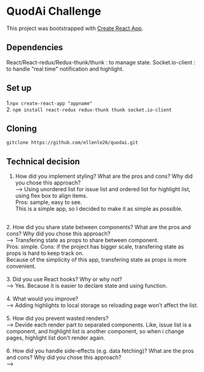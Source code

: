# QuodAi Challenge

This project was bootstrapped with [Create React App](https://github.com/facebook/create-react-app).

## Dependencies

React/React-redux/Redux-thunk/thunk : to manage state.
Socket.io-client : to handle "real time" notification and highlight.

## Set up

1.``npx create-react-app "appname"``<br/>
2. ``npm install react-redux redux-thunk thunk socket.io-client``

## Cloning

``gitclone https://github.com/ellenle26/quodai.git``

## Technical decision

1. How did you implement styling? What are the pros and cons? Why did you chose this approach?<br/>
--> Using unordered list for issue list and ordered list for highlight list, using flex box to align items.<br/>
Pros: sample, easy to see.<br/>
This is a simple app, so I decided to make it as simple as possible.

<br/>
2. How did you share state between components? What are the pros and cons? Why did you chose this approach?<br/>
--> Transfering state as props to share between component.<br/>
Pros: simple. Cons: if the project has bigger scale, transfering state as props is hard to keep track on.<br/>
Because of the simplicity of this app, transfering state as props is more convenient.<br/>

<br/>
3. Did you use React hooks? Why or why not?<br/>
--> Yes. Because it is easier to declare state and using function.<br/>

<br/>
4. What would you improve?<br/>
--> Adding highlights to local storage so reloading page won't affect the list.<br/>

<br/>
5. How did you prevent wasted renders?<br/>
--> Devide each render part to separated components. Like, issue list is a component, and highlight list is another component, so when i change pages, highlight list don't render again.<br/>

<br/>
6. How did you handle side-effects (e.g. data fetching)? What are the pros and cons? Why did you chose this approach?<br/>
--> 
